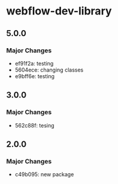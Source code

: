 # webflow-dev-library

## 5.0.0

### Major Changes

- ef91f2a: testing
- 5604ece: changing classes
- e9bff6e: testing

## 3.0.0

### Major Changes

- 562c88f: tesing

## 2.0.0

### Major Changes

- c49b095: new package
